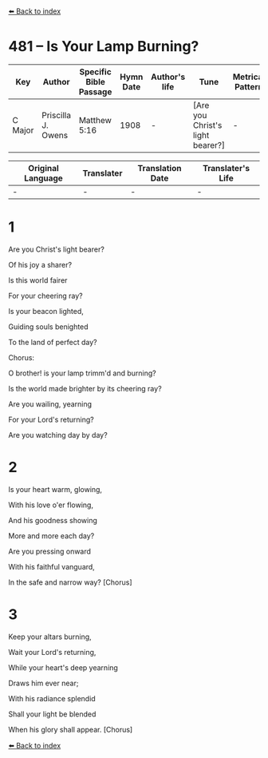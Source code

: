 [⬅️ Back to index](../README.md)

# 481 – Is Your Lamp Burning?

Key | Author   | Specific Bible Passage     |Hymn Date |Author's life |Tune |Metrical Pattern   |Composer/Source
-- | --------- | ---------------------------|----------|--------------|-----|-------------------|-------------  
C Major |Priscilla J. Owens |Matthew 5:16 |1908 |- |[Are you Christ's light bearer?] |- |I. Baltzell

Original Language | Translater | Translation Date   | Translater's Life  
----------------- | --------- | --------------------|-------------     
\- |- |- |-




# 1

Are you Christ's light bearer?

Of his joy a sharer?

Is this world fairer

For your cheering ray?

Is your beacon lighted,

Guiding souls benighted

To the land of perfect day?



Chorus:

O brother!  is your lamp trimm'd and burning?

Is the world made brighter by its cheering ray?

Are you wailing, yearning 

For your Lord's returning?

Are you watching day by day?



# 2

Is your heart warm, glowing,

With his love o'er flowing,

And his goodness showing

More and more each day?

Are you pressing onward

With his faithful vanguard,

In the safe and narrow way?  [Chorus]



# 3

Keep your altars burning,

Wait your Lord's returning, 

While your heart's deep yearning

Draws him ever near;

With his radiance splendid

Shall your light be blended

When his glory shall appear.  [Chorus]

[⬅️ Back to index](../README.md)
